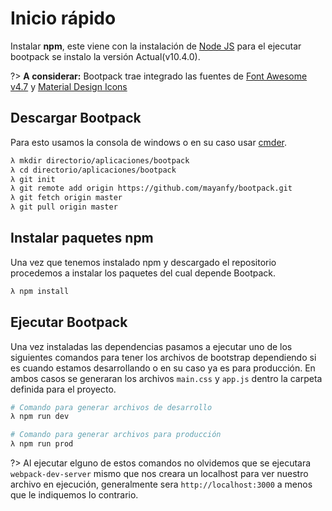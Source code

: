 # Inicio rápido

Instalar **npm**, este viene con la instalación de [Node JS](https://nodejs.org/es/) para el ejecutar bootpack se instalo la versión Actual(v10.4.0).

?> **A considerar:** Bootpack trae integrado las fuentes de [Font Awesome v4.7](https://fontawesome.com/v4.7.0/) y [Material Design Icons](https://materialdesignicons.com/)

## Descargar Bootpack

Para esto usamos la consola de windows o en su caso usar [cmder](http://cmder.net/).

```bash
λ mkdir directorio/aplicaciones/bootpack
λ cd directorio/aplicaciones/bootpack
λ git init
λ git remote add origin https://github.com/mayanfy/bootpack.git
λ git fetch origin master
λ git pull origin master
```

## Instalar paquetes npm

Una vez que tenemos instalado npm y descargado el repositorio procedemos a instalar los paquetes del cual depende Bootpack. 

``` bash
λ npm install
```

## Ejecutar Bootpack

Una vez instaladas las dependencias pasamos a ejecutar uno de los siguientes comandos para tener los archivos de bootstrap dependiendo si es cuando estamos desarrollando o en su caso ya es para producción. En ambos casos se generaran los archivos `main.css` y `app.js` dentro la carpeta definida para el proyecto.

```bash
# Comando para generar archivos de desarrollo
λ npm run dev

# Comando para generar archivos para producción
λ npm run prod
```

?> Al ejecutar elguno de estos comandos no olvidemos que se ejecutara `webpack-dev-server` mismo que nos creara un localhost para ver nuestro archivo en ejecución, generalmente sera `http://localhost:3000` a menos que le indiquemos lo contrario.